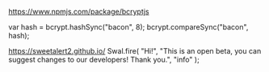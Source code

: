https://www.npmjs.com/package/bcryptjs

  <!-- HOW WE HASH OUR PASSWORDS -->

  var hash = bcrypt.hashSync("bacon", 8);
  bcrypt.compareSync("bacon", hash); <!-- returns true -->

https://sweetalert2.github.io/
  Swal.fire(
      "Hi!",
      "This is an open beta, you can suggest changes to our developers! Thank you.",
      "info"
    );